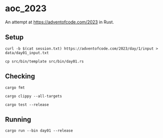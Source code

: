 # aoc_2023

An attempt at https://adventofcode.com/2023 in Rust.

## Setup

`curl -b $(cat session.txt) https://adventofcode.com/2023/day/1/input > data/day01_input.txt`

`cp src/bin/template src/bin/day01.rs`

## Checking

`cargo fmt`

`cargo clippy --all-targets`

`cargo test --release`

## Running

`cargo run --bin day01 --release`